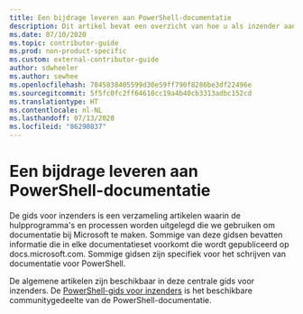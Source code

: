 ```yaml
---
title: Een bijdrage leveren aan PowerShell-documentatie
description: Dit artikel bevat een overzicht van hoe u als inzender aan de slag kunt gaan met PowerShell-documentatie.
ms.date: 07/10/2020
ms.topic: contributor-guide
ms.prod: non-product-specific
ms.custom: external-contributor-guide
author: sdwheeler
ms.author: sewhee
ms.openlocfilehash: 7845838405599d30e59ff790f8286be3df22496e
ms.sourcegitcommit: 5f5fc0fc2ff64610cc19a4b40cb3313adbc152cd
ms.translationtype: HT
ms.contentlocale: nl-NL
ms.lasthandoff: 07/13/2020
ms.locfileid: "86290837"
---
```

# <a name="how-to-contribute-to-powershell-documentation"></a>Een bijdrage leveren aan PowerShell-documentatie

De gids voor inzenders is een verzameling artikelen waarin de hulpprogramma's en processen worden uitgelegd die we gebruiken om documentatie bij Microsoft te maken. Sommige van deze gidsen bevatten informatie die in elke documentatieset voorkomt die wordt gepubliceerd op docs.microsoft.com. Sommige gidsen zijn specifiek voor het schrijven van documentatie voor PowerShell.

De algemene artikelen zijn beschikbaar in deze centrale gids voor inzenders. De [PowerShell-gids voor inzenders](/powershell/scripting/community/contributing/overview) is het beschikbare communitygedeelte van de PowerShell-documentatie.
